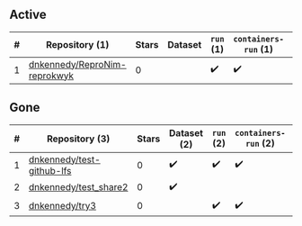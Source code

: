 ## Active
| # | Repository (1) | Stars | Dataset | `run` (1) | `containers-run` (1) | Last Modified |
| --- | --- | --- | --- | --- | --- | --- |
| 1 | [dnkennedy/ReproNim-reprokwyk](https://github.com/dnkennedy/ReproNim-reprokwyk) | 0 |  | :heavy_check_mark: | :heavy_check_mark: | 2019-10-06 16:42:44+00:00 |

## Gone
| # | Repository (3) | Stars | Dataset (2) | `run` (2) | `containers-run` (2) | Last Modified |
| --- | --- | --- | --- | --- | --- | --- |
| 1 | [dnkennedy/test-github-lfs](https://github.com/dnkennedy/test-github-lfs) | 0 | :heavy_check_mark: | :heavy_check_mark: | :heavy_check_mark: | — |
| 2 | [dnkennedy/test_share2](https://github.com/dnkennedy/test_share2) | 0 | :heavy_check_mark: |  |  | — |
| 3 | [dnkennedy/try3](https://github.com/dnkennedy/try3) | 0 |  | :heavy_check_mark: | :heavy_check_mark: | — |
